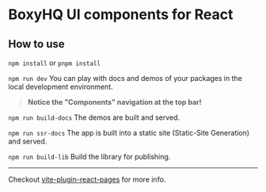 # BoxyHQ UI components for React

## How to use

`npm install` or `pnpm install`

`npm run dev` You can play with docs and demos of your packages in the local development environment.

> **Notice the "Components" navigation at the top bar!**

`npm run build-docs` The demos are built and served.

`npm run ssr-docs` The app is built into a static site (Static-Site Generation) and served.

`npm run build-lib` Build the library for publishing.

---

Checkout [vite-plugin-react-pages](https://github.com/vitejs/vite-plugin-react-pages) for more info.
